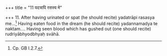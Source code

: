 +++
title = "11 यदत्रापि रसस्य मे"

+++
11. After having urinated or spat (he should recite) yadatrāpi rasasya me...[^1] Having eaten food in the dream (he should recite) yadannamadya te naktam.... Having seen blood which has gushed out (one should recite) rudriyābhyodbhyaḥ svāhā.  


[^1]: Cp. GB I.2.7.
